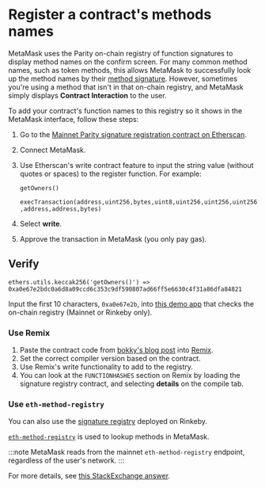 # Register a contract's methods names

MetaMask uses the Parity on-chain registry of function signatures to display method names on the
confirm screen.
For many common method names, such as token methods, this allows MetaMask to successfully look up
the method names by their [method signature](https://solidity.readthedocs.io/en/v0.4.21/abi-spec.html).
However, sometimes you're using a method that isn't in that on-chain registry, and MetaMask simply
displays **Contract Interaction** to the user.

To add your contract's function names to this registry so it shows in the MetaMask interface, follow
these steps:

1. Go to the
    [Mainnet Parity signature registration contract on Etherscan](https://etherscan.io/address/0x44691b39d1a75dc4e0a0346cbb15e310e6ed1e86#writeContract).
1. Connect MetaMask.
1. Use Etherscan's write contract feature to input the string value (without quotes or spaces) to
    the register function.
    For example:

    `getOwners()`

    `execTransaction(address,uint256,bytes,uint8,uint256,uint256,uint256,address,address,bytes)`

1. Select **write**.
1. Approve the transaction in MetaMask (you only pay gas).

## Verify

`ethers.utils.keccak256('getOwners()') => 0xa0e67e2bdc0a6d8a09ccd6c353c9df590807ad66ff5e6630c4f31a86dfa84821`

Input the first 10 characters, `0xa0e67e2b`, into
[this demo app](https://jennypollack.github.io/function_signature_registry/) that checks the
on-chain registry (Mainnet or Rinkeby only).

### Use Remix

1. Paste the contract code from
    [bokky's blog post](https://www.bokconsulting.com.au/blog/a-quick-look-at-paritys-signature-registry-contract/)
    into [Remix](https://remix.ethereum.org).
1. Set the correct compiler version based on the contract.
1. Use Remix's write functionality to add to the registry.
1. You can look at the `FUNCTIONHASHES` section on Remix by loading the signature registry contract,
   and selecting **details** on the compile tab.

### Use `eth-method-registry`

You can also use the
[signature registry](https://rinkeby.etherscan.io/address/0x0c0831fb1ec7442485fb41a033ba188389a990b4)
deployed on Rinkeby.

[`eth-method-registry`](https://github.com/MetaMask/eth-method-registry) is used to lookup methods
in MetaMask.

:::note
MetaMask reads from the mainnet `eth-method-registry` endpoint, regardless of the user's network.
:::

For more details, see [this StackExchange answer](https://ethereum.stackexchange.com/questions/59678/metamask-shows-unknown-function-when-calling-method-send-function).











